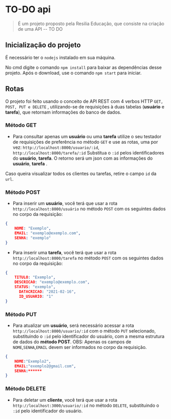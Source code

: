 # TO-DO api
> É um projeto proposto pela Resilia Educação, que consiste na criação de uma API -- TO DO

## Inicialização do projeto
É necessário ter o `nodejs` instalado em sua máquina.

No cmd digite o comando `npm install` para baixar as dependências desse projeto. Após o download, use o comando `npm start` para iniciar.


## Rotas
 O projeto foi feito usando o conceito de API REST com 4 verbos HTTP `GET, POST, PUT e DELETE` , utilizando-se de requisições à duas tabelas (**usuário** e **tarefa**), que retornam informações do banco de dados.

### Método GET
- Para consultar apenas um **usuário** ou uma **tarefa** utilize o seu testador de requisições de preferência no método `GET` e use as rotas, uma por vez:
`http://localhost:8000/usuario/:id`,
`http://localhost:8000/tarefa/:id` 
Substitua o `:id` pelos identificadores do **usuário**, **tarefa**.
O retorno será um json com as informações do **usuário**, **tarefa** .

Caso queira visualizar todos os clientes ou tarefas, retire o campo `id` da `url`.


### Método POST
- Para inserir um **usuário**, você terá que usar a rota `http://localhost:8000/usuário` no método `POST` com os seguintes dados no corpo da requisição:

```json
{
	NOME: "Exemplo",
	EMAIL: "exemplo@exemplo.com",
	SENHA: "exemplo"
}
```
- Para inserir uma **tarefa**, você terá que usar a rota `http://localhost:8000/tarefa` no método `POST` com os seguintes dados no corpo da requisição:

```json
{
	TITULO: "Exemplo",
	DESCRICAO: "exemplo@exemplo.com",
	STATUS: "exemplo",
      DATACRICAO: "2021-02-16",
      ID_USUARIO: "1" 
}
```
### Método PUT
- Para atualizar um **usuário**, será necessário acessar a rota `http://localhost:8000/usuario/:id` com o método `PUT` selecionado, substituindo o `:id` pelo identificador do usuário, com a mesma estrutura de dados do **método POST**. 
OBS: Apenas os campos de `NOME`,`SENHA`,`EMAIL` devem ser informados no corpo da requisição.

```json
{
	NOME:"Exemplo2",
	EMAIL:"exemplo2@gmail.com",
	SENHA:******
}
```

### Método DELETE
- Para deletar um **cliente**, você terá que usar a rota `http://localhost:3000/usuario/:id` no método `DELETE`, substituindo o `:id` pelo identificador do usuário.